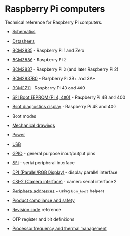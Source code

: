 # Raspberry Pi computers

Technical reference for Raspberry Pi computers.

- [Schematics](schematics/README.md)

- [Datasheets](datasheets.md)

- [BCM2835](bcm2835/README.md) - Raspberry Pi 1 and Zero

- [BCM2836](bcm2836/README.md) - Raspberry Pi 2

- [BCM2837](bcm2837/README.md) - Raspberry Pi 3 (and later Raspberry Pi 2)

- [BCM2837B0](bcm2837b0/README.md) - Raspberry Pi 3B+ and 3A+

- [BCM2711](bcm2711/README.md) - Raspberry Pi 4B and 400

- [SPI Boot EEPROM (Pi 4, 400)](booteeprom.md) - Raspberry Pi 4B and 400

- [Boot diagnostics display](boot_diagnostics.md) -  Raspberry Pi 4B and 400

- [Boot modes](bootmodes/README.md)

- [Mechanical drawings](mechanical/README.md)

- [Power](power/README.md)

- [USB](usb/README.md)

- [GPIO](gpio/README.md) - general purpose input/output pins

- [SPI](spi/README.md) - serial peripheral interface

- [DPI (Parallel/RGB Display)](dpi/README.md) - display parallel interface

- [CSI-2 (Camera interface)](../../linux/software/libcamera/csi-2-usage.md) - camera serial interface 2

- [Peripheral addresses](peripheral_addresses.md) - using `bcm_host` helpers

- [Product compliance and safety](conformity.md)

- [Revision code](revision-codes/README.md) reference

- [OTP register and bit definitions](otpbits.md)
 
- [Processor frequency and thermal management](frequency-management.md)


